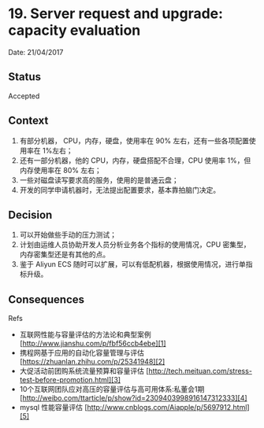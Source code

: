 # 19. Server request and upgrade: capacity evaluation

Date: 21/04/2017

## Status

Accepted

## Context

1. 有部分机器， CPU，内存，硬盘，使用率在 90% 左右，还有一些各项配置使用率在 1%左右；
2. 还有一部分机器，他的 CPU，内存，硬盘搭配不合理，CPU 使用率 1%，但内存使用率在 80% 左右；
3. 一些对磁盘读写要求高的服务，使用的是普通云盘；
4. 开发的同学申请机器时，无法提出配置要求，基本靠拍脑门决定。

## Decision

1. 可以开始做些手动的压力测试；
2. 计划由运维人员协助开发人员分析业务各个指标的使用情况，CPU 密集型，内存密集型还是有其他的点。
3. 鉴于 Aliyun ECS 随时可以扩展，可以有低配机器，根据使用情况，进行单指标升级。

## Consequences

Refs

* 互联网性能与容量评估的方法论和典型案例 [http://www.jianshu.com/p/fbf56ccb4ebe][1]
* 携程网基于应用的自动化容量管理与评估 [https://zhuanlan.zhihu.com/p/25341948][2]
* 大促活动前团购系统流量预算和容量评估 [http://tech.meituan.com/stress-test-before-promotion.html][3]
* 10个互联网团队应对高压的容量评估与高可用体系:私董会1期 [http://weibo.com/ttarticle/p/show?id=2309403998916147312333][4]
* mysql 性能容量评估 [http://www.cnblogs.com/Aiapple/p/5697912.html][5]

[1]:	http://www.jianshu.com/p/fbf56ccb4ebe
[2]:	https://zhuanlan.zhihu.com/p/25341948
[3]:	http://tech.meituan.com/stress-test-before-promotion.html
[4]:	http://weibo.com/ttarticle/p/show?id=2309403998916147312333
[5]:	http://www.cnblogs.com/Aiapple/p/5697912.html